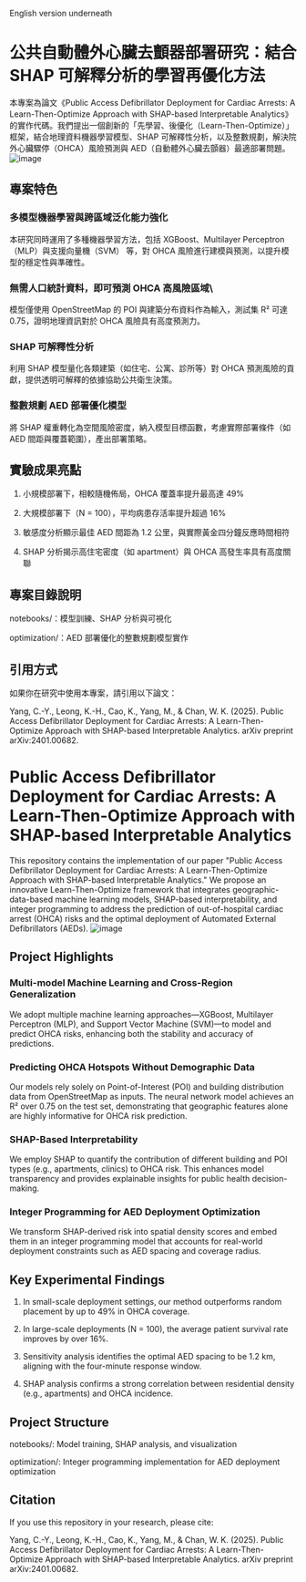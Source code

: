 English version underneath
# 公共自動體外心臟去顫器部署研究：結合 SHAP 可解釋分析的學習再優化方法
本專案為論文《Public Access Defibrillator Deployment for Cardiac Arrests: A Learn-Then-Optimize Approach with SHAP-based Interpretable Analytics》的實作代碼。我們提出一個創新的「先學習、後優化（Learn-Then-Optimize）」框架，結合地理資料機器學習模型、SHAP 可解釋性分析，以及整數規劃，解決院外心臟驟停（OHCA）風險預測與 AED（自動體外心臟去顫器）最適部署問題。
![image](https://github.com/giraffeiscute/python-ML-project-AED-deployment-optimization/blob/main/Flow%20chart.png)

## 專案特色
### 多模型機器學習與跨區域泛化能力強化
本研究同時運用了多種機器學習方法，包括 XGBoost、Multilayer Perceptron（MLP）與支援向量機（SVM） 等，對 OHCA 風險進行建模與預測，以提升模型的穩定性與準確性。

### 無需人口統計資料，即可預測 OHCA 高風險區域\
模型僅使用 OpenStreetMap 的 POI 與建築分布資料作為輸入，測試集 R² 可達 0.75，證明地理資訊對於 OHCA 風險具有高度預測力。

### SHAP 可解釋性分析
利用 SHAP 模型量化各類建築（如住宅、公寓、診所等）對 OHCA 預測風險的貢獻，提供透明可解釋的依據協助公共衛生決策。

### 整數規劃 AED 部署優化模型
將 SHAP 權重轉化為空間風險密度，納入模型目標函數，考慮實際部署條件（如 AED 間距與覆蓋範圍），產出部署策略。

## 實驗成果亮點
1. 小規模部署下，相較隨機佈局，OHCA 覆蓋率提升最高達 49%

2. 大規模部署下（N = 100），平均病患存活率提升超過 16%

3. 敏感度分析顯示最佳 AED 間距為 1.2 公里，與實際黃金四分鐘反應時間相符

4. SHAP 分析揭示高住宅密度（如 apartment）與 OHCA 高發生率具有高度關聯

## 專案目錄說明
notebooks/：模型訓練、SHAP 分析與可視化

optimization/：AED 部署優化的整數規劃模型實作

## 引用方式
如果你在研究中使用本專案，請引用以下論文：

Yang, C.-Y., Leong, K.-H., Cao, K., Yang, M., & Chan, W. K. (2025). Public Access Defibrillator Deployment for Cardiac Arrests: A Learn-Then-Optimize Approach with SHAP-based Interpretable Analytics. arXiv preprint arXiv:2401.00682.




# Public Access Defibrillator Deployment for Cardiac Arrests: A Learn-Then-Optimize Approach with SHAP-based Interpretable Analytics
This repository contains the implementation of our paper "Public Access Defibrillator Deployment for Cardiac Arrests: A Learn-Then-Optimize Approach with SHAP-based Interpretable Analytics." We propose an innovative Learn-Then-Optimize framework that integrates geographic-data-based machine learning models, SHAP-based interpretability, and integer programming to address the prediction of out-of-hospital cardiac arrest (OHCA) risks and the optimal deployment of Automated External Defibrillators (AEDs).
![image](https://github.com/giraffeiscute/python-ML-project-AED-deployment-optimization/blob/main/Flow%20chart.png)
## Project Highlights
### Multi-model Machine Learning and Cross-Region Generalization
We adopt multiple machine learning approaches—XGBoost, Multilayer Perceptron (MLP), and Support Vector Machine (SVM)—to model and predict OHCA risks, enhancing both the stability and accuracy of predictions.

### Predicting OHCA Hotspots Without Demographic Data
Our models rely solely on Point-of-Interest (POI) and building distribution data from OpenStreetMap as inputs. The neural network model achieves an R² over 0.75 on the test set, demonstrating that geographic features alone are highly informative for OHCA risk prediction.

### SHAP-Based Interpretability
We employ SHAP to quantify the contribution of different building and POI types (e.g., apartments, clinics) to OHCA risk. This enhances model transparency and provides explainable insights for public health decision-making.

### Integer Programming for AED Deployment Optimization
We transform SHAP-derived risk into spatial density scores and embed them in an integer programming model that accounts for real-world deployment constraints such as AED spacing and coverage radius.

## Key Experimental Findings
1. In small-scale deployment settings, our method outperforms random placement by up to 49% in OHCA coverage.

2. In large-scale deployments (N = 100), the average patient survival rate improves by over 16%.

3. Sensitivity analysis identifies the optimal AED spacing to be 1.2 km, aligning with the four-minute response window.

4. SHAP analysis confirms a strong correlation between residential density (e.g., apartments) and OHCA incidence.

## Project Structure
notebooks/: Model training, SHAP analysis, and visualization

optimization/: Integer programming implementation for AED deployment optimization

## Citation
If you use this repository in your research, please cite:

Yang, C.-Y., Leong, K.-H., Cao, K., Yang, M., & Chan, W. K. (2025). Public Access Defibrillator Deployment for Cardiac Arrests: A Learn-Then-Optimize Approach with SHAP-based Interpretable Analytics. arXiv preprint arXiv:2401.00682.
